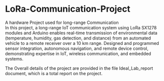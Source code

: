 # LoRa-Communication-Project
A hardware Project used for long-range Communication <br>
In this project, a long-range IoT communication system using LoRa SX1278 modules and Arduino enables real-time transmission of environmental data (temperature, humidity, gas detection, and distance) from an automated vehicle to a remote receiver over a 10 km range. Designed and programmed sensor integration, autonomous navigation, and remote device control, demonstrating expertise in IoT, wireless communication, and embedded systems.

The Overall details of the project are provided in the file Ideal_Lab_report document, which is a total report on the project.

